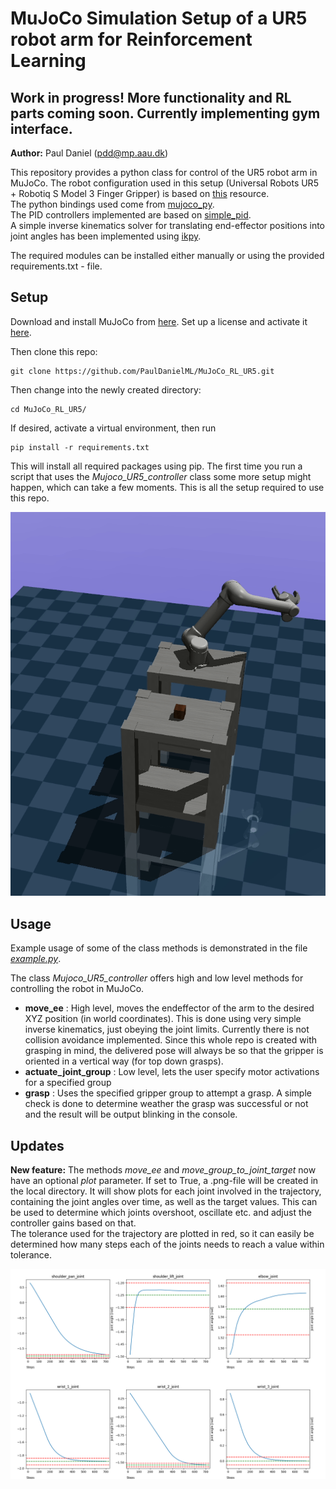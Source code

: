 

# MuJoCo Simulation Setup of a UR5 robot arm for Reinforcement Learning 

## Work in progress! More functionality and RL parts coming soon. Currently implementing gym interface. 

**Author:** Paul Daniel (pdd@mp.aau.dk)

This repository provides a python class for control of the UR5 robot arm in MuJoCo. 
The robot configuration used in this setup (Universal Robots UR5 + Robotiq S Model 3 Finger Gripper) is based on [this](http://www.mujoco.org/forum/index.php?resources/universal-robots-ur5-robotiq-s-model-3-finger-gripper.22/) resource.  
The python bindings used come from [mujoco_py](https://github.com/openai/mujoco-py/tree/master/mujoco_py).  
The PID controllers implemented are based on [simple_pid](https://github.com/m-lundberg/simple-pid).  
A simple inverse kinematics solver for translating end-effector positions into joint angles has been implemented using [ikpy](https://github.com/Phylliade/ikpy).

The required modules can be installed either manually or using the provided requirements.txt - file.

## **Setup**

Download and install MuJoCo from [here](https://www.roboti.us/index.html). Set up a license and activate it [here](https://www.roboti.us/license.html).

Then clone this repo: 
```
git clone https://github.com/PaulDanielML/MuJoCo_RL_UR5.git
```
Then change into the newly created directory:
```
cd MuJoCo_RL_UR5/
```
If desired, activate a virtual environment, then run 
```
pip install -r requirements.txt
```
This will install all required packages using pip. The first time you run a script that uses the *Mujoco_UR5_controller* class some more setup might happen, which can take a few moments.
This is all the setup required to use this repo.  

![gif1](/media/gif_1.gif "Simple Grasp and Toss")

## **Usage**

Example usage of some of the class methods is demonstrated in the file [*example.py*](example.py).

The class *Mujoco_UR5_controller* offers high and low level methods for controlling the robot in MuJoCo. 

* **move_ee** : High level, moves the endeffector of the arm to the desired XYZ position (in world 					coordinates). This is done using very simple inverse kinematics, just obeying the joint limits. Currently there is not collision avoidance implemented. Since this whole repo is created with grasping in mind, the delivered pose will always be so that the gripper is oriented in a vertical way (for top down grasps).
* **actuate_joint_group** :  Low level, lets the user specify motor activations for a specified group
* **grasp** : Uses the specified gripper group to attempt a grasp. A simple check is done to determine weather the grasp was successful or not and the result will be output blinking in the console. 

## **Updates**

**New feature:** The methods *move_ee* and *move_group_to_joint_target* now have an optional *plot* parameter. If set to True, a .png-file will be created in the local directory. It will show plots for each joint involved in the trajectory, containing the joint angles over time, as well as the target values. This can be used to determine which joints overshoot, oscillate etc. and adjust the controller gains based on that.  
The tolerance used for the trajectory are plotted in red, so it can easily be determined how many steps each of the joints needs to reach a value within tolerance. 

![plot1](/media/plot_1.png "Example plot")
